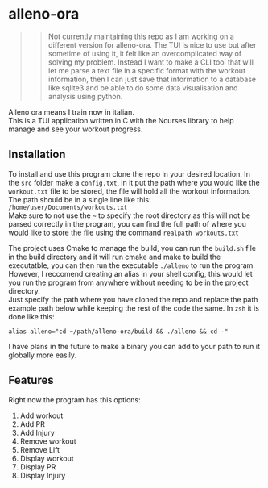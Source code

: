 # alleno-ora

> > Not currently maintaining this repo as I am working on a different version for alleno-ora.
> > The TUI is nice to use but after sometime of using it, it felt like an overcomplicated way of solving my problem.
> > Instead I want to make a CLI tool that will let me parse a text file in a specific format with the workout information,
> > then I can just save that information to a database like sqlite3 and be able to do some data
> > visualisation and analysis using python.

Alleno ora means I train now in italian.  
This is a TUI application written in C with the Ncurses library to help manage and see your workout progress.

## Installation

To install and use this program clone the repo in your desired location. In the `src` folder make a `config.txt`, in it put the path where you would like the `workout.txt` file to be stored, the file will hold all the workout information.  
The path should be in a single line like this: `/home/user/Documents/workouts.txt`  
Make sure to not use the `~` to specify the root directory as this will not be parsed correctly in the program, you can find the full path of where you would like to store the file using the command `realpath workouts.txt`

The project uses Cmake to manage the build, you can run the `build.sh` file in the build directory and it will run cmake and make to build the executatble, you can then run the executable `./alleno` to run the program. However, I reccomend creating an alias in your
shell config, this would let you run the program from anywhere without needing to be in the project directory.  
Just specify the path where you have cloned the repo and replace the path example path below while keeping the rest of the code the same.
In `zsh` it is done like this:

```shell
alias alleno="cd ~/path/alleno-ora/build && ./alleno && cd -"
```

I have plans in the future to make a binary you can add to your path to run it globally more easily.

## Features

Right now the program has this options:

1. Add workout
2. Add PR
3. Add Injury
4. Remove workout
5. Remove Lift
6. Display workout
7. Display PR
8. Display Injury
